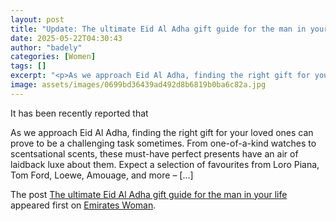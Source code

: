 ```yaml
---
layout: post
title: "Update: The ultimate Eid Al Adha gift guide for the man in your life"
date: 2025-05-22T04:30:43
author: "badely"
categories: [Women]
tags: []
excerpt: "<p>As we approach Eid Al Adha, finding the right gift for your loved ones can prove to be a challenging task sometimes. From one-of-a-kind watches to "
image: assets/images/0699bd36439ad492d8b6819b0ba6c82a.jpg
---
```


It has been recently reported that <p>As we approach Eid Al Adha, finding the right gift for your loved ones can prove to be a challenging task sometimes. From one-of-a-kind watches to scentsational scents, these must-have perfect presents have an air of laidback luxe about them. Expect a selection of favourites from Loro Piana, Tom Ford, Loewe, Amouage, and more – [&#8230;]</p>
<p>The post <a href="https://emirateswoman.com/the-ultimate-eid-al-adha-gift-guide-for-the-man-in-your-life/" rel="nofollow">The ultimate Eid Al Adha gift guide for the man in your life</a> appeared first on <a href="https://emirateswoman.com" rel="nofollow">Emirates Woman</a>.</p>

